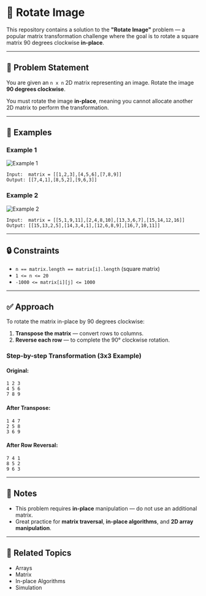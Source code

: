 # 🔄 Rotate Image

This repository contains a solution to the **"Rotate Image"** problem — a popular matrix transformation challenge where the goal is to rotate a square matrix 90 degrees clockwise **in-place**.

---

## 🧩 Problem Statement

You are given an `n x n` 2D matrix representing an image. Rotate the image **90 degrees clockwise**.

You must rotate the image **in-place**, meaning you cannot allocate another 2D matrix to perform the transformation.

---

## 🧠 Examples

### Example 1

![Example 1](https://assets.leetcode.com/uploads/2020/08/28/mat1.jpg)

```
Input:  matrix = [[1,2,3],[4,5,6],[7,8,9]]  
Output: [[7,4,1],[8,5,2],[9,6,3]]
```

### Example 2

![Example 2](https://assets.leetcode.com/uploads/2020/08/28/mat2.jpg)

```
Input:  matrix = [[5,1,9,11],[2,4,8,10],[13,3,6,7],[15,14,12,16]]  
Output: [[15,13,2,5],[14,3,4,1],[12,6,8,9],[16,7,10,11]]
```

---

## 🔒 Constraints

- `n == matrix.length == matrix[i].length` (square matrix)
- `1 <= n <= 20`
- `-1000 <= matrix[i][j] <= 1000`

---

## ✅ Approach

To rotate the matrix in-place by 90 degrees clockwise:

1. **Transpose the matrix** — convert rows to columns.
2. **Reverse each row** — to complete the 90° clockwise rotation.

### Step-by-step Transformation (3x3 Example)

#### Original:
```
1 2 3  
4 5 6  
7 8 9
```

#### After Transpose:
```
1 4 7  
2 5 8  
3 6 9
```

#### After Row Reversal:
```
7 4 1  
8 5 2  
9 6 3
```

---

## 📌 Notes

- This problem requires **in-place** manipulation — do not use an additional matrix.
- Great practice for **matrix traversal**, **in-place algorithms**, and **2D array manipulation**.

---

## 📂 Related Topics

- Arrays  
- Matrix  
- In-place Algorithms  
- Simulation
